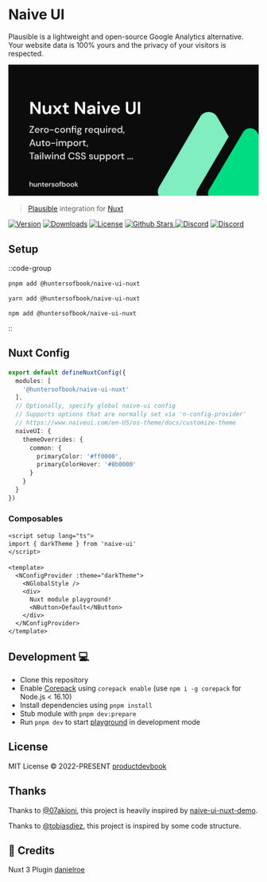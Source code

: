 # Naive UI

Plausible is a lightweight and open-source Google Analytics alternative. Your website data is 100% yours and the privacy of your visitors is respected.

![alt text](https://github.com/huntersofbook/huntersofbook/blob/main/docs/public/images/naive-ui-nuxt.png?raw=true)

> [Plausible](https://plausible.io/docs) integration for [Nuxt](https://nuxtjs.org)

<p>
      <a href="https://www.npmjs.com/package/@huntersofbook/naive-ui-nuxt"><img src="https://img.shields.io/npm/v/@huntersofbook/naive-ui-nuxt.svg?style=flat&colorA=002438&colorB=28CF8D" alt="Version"></a>
      <a href="https://www.npmjs.com/package/@huntersofbook/naive-ui-nuxt"><img src="https://img.shields.io/npm/dm/@huntersofbook/naive-ui-nuxt.svg?style=flat&colorA=002438&colorB=28CF8D" alt="Downloads"></a>
      <a href="./LICENSE"><img src="https://img.shields.io/github/license/huntersofbook/huntersofbook.svg?style=flat&colorA=002438&colorB=28CF8D" alt="License"></a>
      <a href="https://github.com/huntersofbook/huntersofbook">
      <img src="https://img.shields.io/github/stars/huntersofbook/huntersofbook.svg?style=social&label=Star&maxAge=2592000" alt="Github Stars"> </a>
      <a href="https://chat.huntersofbook.com"> <img src="https://img.shields.io/discord/1008640116564181023?color=7289da&label=Discord&logo=discord&logoColor=white" alt="Discord"></a>
      <a href="https://chat.huntersofbook.com"> <img src="https://img.shields.io/discord/1008640116564181023?color=7289da&label=Discord&logo=discord&logoColor=white" alt="Discord"></a>
</p>

## Setup

::code-group

```shell [pnpm]
pnpm add @huntersofbook/naive-ui-nuxt
```

```shell [yarn]
yarn add @huntersofbook/naive-ui-nuxt
```

```shell [npm]
npm add @huntersofbook/naive-ui-nuxt
```

::


## Nuxt Config


```ts
export default defineNuxtConfig({
  modules: [
    '@huntersofbook/naive-ui-nuxt'
  ],
  // Optionally, specify global naive-ui config
  // Supports options that are normally set via 'n-config-provider'
  // https://www.naiveui.com/en-US/os-theme/docs/customize-theme
  naiveUI: {
    themeOverrides: {
      common: {
        primaryColor: '#ff0000',
        primaryColorHover: '#8b0000'
      }
    }
  }
})
```

### Composables

```vue [app.vue]
<script setup lang="ts">
import { darkTheme } from 'naive-ui'
</script>

<template>
  <NConfigProvider :theme="darkTheme">
    <NGlobalStyle />
    <div>
      Nuxt module playground!
      <NButton>Default</NButton>
    </div>
  </NConfigProvider>
</template>
```         

## Development 💻 

- Clone this repository
- Enable [Corepack](https://github.com/nodejs/corepack) using `corepack enable` (use `npm i -g corepack` for Node.js < 16.10)
- Install dependencies using `pnpm install`
- Stub module with `pnpm dev:prepare`
- Run `pnpm dev` to start [playground](./playground) in development mode

## License

MIT License © 2022-PRESENT [productdevbook](https://github.com/productdevbook)

## Thanks

Thanks to [@07akioni](https://github.com/07akioni), this project is heavily inspired by [naive-ui-nuxt-demo](https://github.com/07akioni/naive-ui-nuxt-demo).

Thanks to [@tobiasdiez](https://github.com/tobiasdiez), this project is inspired by some code structure.

## 💚 Credits

Nuxt 3 Plugin [danielroe](https://github.com/danielroe)